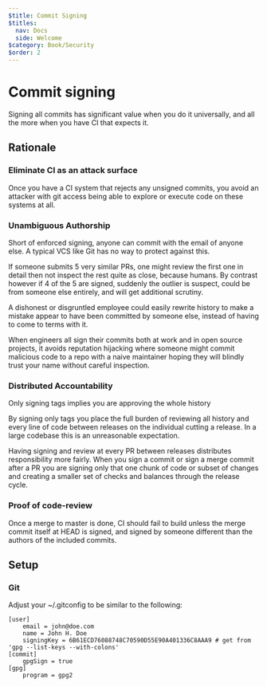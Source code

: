 ```yaml
---
$title: Commit Signing
$titles:
  nav: Docs
  side: Welcome
$category: Book/Security
$order: 2
---
```

# Commit signing

Signing all commits has significant value when you do it universally, and
all the more when you have CI that expects it.

## Rationale

### Eliminate CI as an attack surface

Once you have a CI system that rejects any unsigned commits, you avoid an
attacker with git access being able to explore or execute code on these systems
at all.

### Unambiguous Authorship

Short of enforced signing, anyone can commit with the email of anyone else. A 
typical VCS like Git has no way to protect against this.
 
If someone submits 5 very similar PRs, one might review the first one in detail
then not inspect the rest quite as close, because humans. By contrast however
if 4 of the 5 are signed, suddenly the outlier is suspect, could be from
someone else entirely, and will get additional scrutiny.

A dishonest or disgruntled employee could easily rewrite history to make a
mistake appear to have been committed by someone else, instead of having to
come to terms with it.

When engineers all sign their commits both at work and in open source projects,
it avoids reputation hijacking where someone might commit malicious code to
a repo with a naive maintainer hoping they will blindly trust your name without
careful inspection.

### Distributed Accountability

Only signing tags implies you are approving the whole history

By signing only tags you place the full burden of reviewing all history and
every line of code between releases on the individual cutting a release. In a
large codebase this is an unreasonable expectation.

Having signing and review at every PR between releases distributes
responsibility more fairly. When you sign a commit or sign a merge commit after
a PR you are signing only that one chunk of code or subset of changes and
creating a smaller set of checks and balances through the release cycle.

### Proof of code-review

Once a merge to master is done, CI should fail to build unless the merge commit
itself at HEAD is signed, and signed by someone different than the authors of
the included commits.

## Setup

### Git

Adjust your ~/.gitconfig to be similar to the following:

```
[user]
    email = john@doe.com
    name = John H. Doe
    signingKey = 6B61ECD76088748C70590D55E90A401336C8AAA9 # get from 'gpg --list-keys --with-colons'
[commit]
    gpgSign = true
[gpg]
    program = gpg2
```
